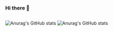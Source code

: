 ### Hi there 👋

<div style="display:flex;">
  
  ![Anurag's GitHub stats](https://github-readme-stats.vercel.app/api?username=elerphore&show_icons=false&theme=radical&line_height=40)
  ![Anurag's GitHub stats](https://github-readme-stats.vercel.app/api/top-langs/?username=elerphore&theme=radical&card_width=496)
  
</div>
